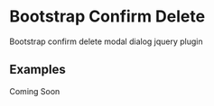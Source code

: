# Bootstrap Confirm Delete

Bootstrap confirm delete modal dialog jquery plugin

## Examples
Coming Soon